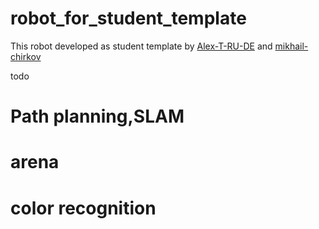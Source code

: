 # robot_for_student_template

This robot developed as student template by [Alex-T-RU-DE](https://github.com/Alex-T-RU-DE/) and [mikhail-chirkov](https://github.com/mikhail-chirkov)


todo
# Path planning,SLAM
# arena
# color recognition

